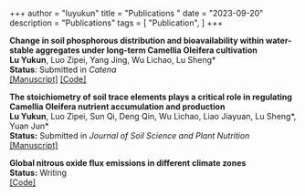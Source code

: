 +++
author = "luyukun"
title = "Publications "
date = "2023-09-20"
description = "Publications"
tags = [
    "Publication",
]
+++

**Change in soil phosphorous distribution and bioavailability within water-stable aggregates under long-term Camellia Oleifera cultivation**   
**Lu Yukun**, Luo Zipei, Yang Jing, Wu Lichao, Lu Sheng*  
**Status**: Submitted in *Catena*  
[[Manuscript]](http://www.luyukun.xyz/papers/article2/) [[Code]](http://www.luyukun.xyz/code/code2/)

**The stoichiometry of soil trace elements plays a critical role in regulating Camellia Oleifera nutrient accumulation and production**  
**Lu Yukun**, Luo Zipei, Sun Qi, Deng Qin, Wu Lichao, Liao Jiayuan, Lu Sheng*, Yuan Jun*  
**Status:** Submitted in *Journal of Soil Science and Plant Nutrition*  
[[Manuscript]](http://www.luyukun.xyz/papers/article1/)

**Global nitrous oxide flux emissions in different climate zones**  
**Status:** Writing  
[[Code]](http://www.luyukun.xyz/code/code3/)